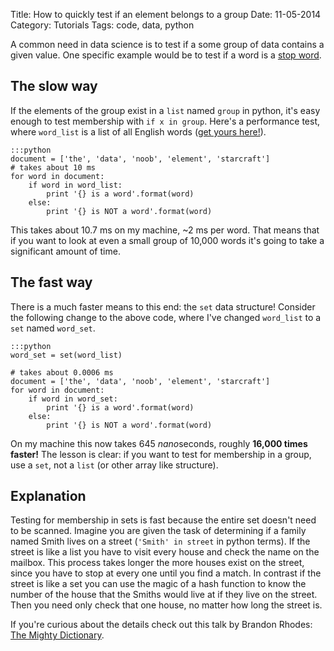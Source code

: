Title: How to quickly test if an element belongs to a group
Date: 11-05-2014
Category: Tutorials
Tags: code, data, python

A common need in data science is to test if a some group of data contains a given value. One specific example would be to test if a word is a [stop word](http://www.datasciencebytes.com/filter-common-words.md).

## The slow way

If the elements of the group exist in a `list` named `group` in python, it's easy enough to test membership with `if x in group`. Here's a performance test, where `word_list` is a list of all English words ([get yours here!](http://www.datasciencebytes.com/nltk-wordlist-tip.md)).

    :::python
    document = ['the', 'data', 'noob', 'element', 'starcraft']
    # takes about 10 ms
    for word in document:
        if word in word_list:
            print '{} is a word'.format(word)
        else:
            print '{} is NOT a word'.format(word)

This takes about 10.7 ms on my machine, ~2 ms per word. That means that if you want to look at even a small group of 10,000 words it's going to take a significant amount of time. 

## The fast way

There is a much faster means to this end: the `set` data structure! Consider the following change to the above code, where I've changed `word_list` to a `set` named `word_set`.

    :::python
    word_set = set(word_list)    

    # takes about 0.0006 ms
    document = ['the', 'data', 'noob', 'element', 'starcraft']
    for word in document:
        if word in word_set:
            print '{} is a word'.format(word)
        else:
            print '{} is NOT a word'.format(word)

On my machine this now takes 645 *nano*seconds, roughly **16,000 times faster!** The lesson is clear: if you want to test for membership in a group, use a `set`, not a `list` (or other array like structure).

## Explanation

Testing for membership in sets is fast because the entire set doesn't need to be scanned. Imagine you are given the task of determining if a family named Smith lives on a street (`'Smith' in street` in python terms). If the street is like a list you have to visit every house and check the name on the mailbox. This process takes longer the more houses exist on the street, since you have to stop at every one until you find a match. In contrast if the street is like a set you can use the magic of a hash function to know the number of the house that the Smiths would live at if they live on the street. Then you need only check that one house, no matter how long the street is.

If you're curious about the details check out this talk by Brandon Rhodes: [The Mighty Dictionary](http://pyvideo.org/video/276/the-mighty-dictionary-55).
